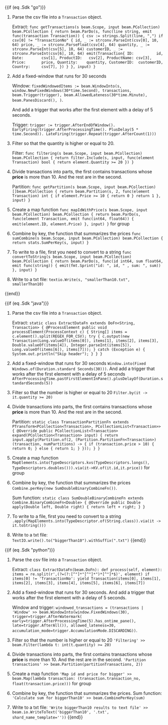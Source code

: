 <!--
Licensed under the Apache License, Version 2.0 (the "License");
you may not use this file except in compliance with the License.
You may obtain a copy of the License at
http://www.apache.org/licenses/LICENSE-2.0
Unless required by applicable law or agreed to in writing, software
distributed under the License is distributed on an "AS IS" BASIS,
WITHOUT WARRANTIES OR CONDITIONS OF ANY KIND, either express or implied.
See the License for the specific language governing permissions and
limitations under the License.
-->
{{if (eq .Sdk "go")}}
1. Parse the csv file into a `Transaction` object.

   Extract: `func getTransactions(s beam.Scope, input beam.PCollection) beam.PCollection {
   return beam.ParDo(s, func(line string, emit func(transaction Transaction)) {
   csv := strings.Split(line, ",")
   	if csv[0] != "TransactionNo" {
   		id, _ := strconv.ParseInt(csv[0], 10, 64)
   		price, _ := strconv.ParseFloat(csv[4], 64)
   		quantity, _ := strconv.ParseInt(csv[5], 10, 64)
   		customerID, _ := strconv.ParseInt(csv[6], 10, 64)
   		emit(Transaction{
   			ID:          id,
   			Date:        csv[1],
   			ProductID:   csv[2],
   			ProductName: csv[3],
   			Price:       price,
   			Quantity:    quantity,
   			CustomerID:  customerID,
   			Country:     csv[7],
   		})
   	}
   }, input)
   }`
2. Add a fixed-window that runs for 30 seconds

   Window: `fixedWindowedItems := beam.WindowInto(s, window.NewFixedWindows(30*time.Second), transactions,
   beam.Trigger(trigger),
   beam.AllowedLateness(30*time.Minute),
   beam.PanesDiscard(),
   )`.

   And add a trigger that works after the first element with a delay of 5 seconds.

   Trigger: `trigger := trigger.AfterEndOfWindow().
   EarlyFiring(trigger.AfterProcessingTime().
   PlusDelay(5 * time.Second)).
   LateFiring(trigger.Repeat(trigger.AfterCount(1)))`

3. Filter so that the quantity is higher or equal to 20.

   Filter: `func filtering(s beam.Scope, input beam.PCollection) beam.PCollection {
   return filter.Include(s, input, func(element Transaction) bool {
   return element.Quantity >= 20
   })
   }`

4. Divide transactions into parts, the first contains transactions whose **price** is more than 10. And the rest are in the second.

   Partition: `func getPartition(s beam.Scope, input beam.PCollection) []beam.PCollection {
   return beam.Partition(s, 2, func(element Transaction) int {
   if element.Price >= 10 {
   return 0
   }
   return 1
   }, input)
   }`

5. Create a map function `func mapIdWithPrice(s beam.Scope, input beam.PCollection) beam.PCollection {
   return beam.ParDo(s, func(element Transaction, emit func(int64, float64)) {
   emit(element.ID, element.Price)
   }, input)
   }` for group

6. Combine by key, the function that summarizes the prices `func sumCombine(s beam.Scope, input beam.PCollection) beam.PCollection {
   return stats.SumPerKey(s, input)
   }`

7. To write to a file, first you need to convert to a string `func convertToString(s beam.Scope, input beam.PCollection) beam.PCollection {
   return beam.ParDo(s, func(id int64, sum float64, emit func(string)) {
   emit(fmt.Sprint("id: ", id, " , sum: ", sum))
   }, input)
   }`

8. Write to a txt file: `textio.Write(s, "smallerThan10.txt", smallerThan10)`

{{end}}

{{if (eq .Sdk "java")}}
1. Parse the csv file into a `Transaction` object.

   Extract: `static class ExtractDataFn extends DoFn<String, Transaction> {
   @ProcessElement
   public void processElement(ProcessContext c) {
   String[] items = c.element().split(REGEX_FOR_CSV);
   try {
   c.output(new Transaction(Long.valueOf(items[0]), items[1], items[2], items[3], Double.valueOf(items[4]), Integer.parseInt(items[5]), Long.valueOf(items[6]), items[7]));
   } catch (Exception e) {
   System.out.println("Skip header");
   }
   }
   }`
2. Add a fixed-window that runs for 30 seconds `Window.into(Fixed Windows.of(Duration.standard Seconds(30)))`. And add a trigger that works after the first element with a delay of 5 seconds `AfterProcessingTime.pastFirstElementInPane().plusDelayOf(Duration.standardSeconds(5))`
3. Filter so that the number is higher or equal to 20 `Filter.by(it -> it.quantity >= 20)`
4. Divide transactions into parts, the first contains transactions whose **price** is more than 10. And the rest are in the second.

   Partition: `static class TransactionPartitionFn extends PTransform<PCollection<Transaction>, PCollectionList<Transaction>> {
   @Override
   public PCollectionList<Transaction> expand(PCollection<Transaction> input) {
   return input.apply(Partition.of(2,
   (Partition.PartitionFn<Transaction>) (transaction, numPartitions) -> {
   if (transaction.price > 10) {
   return 0;
   } else {
   return 1;
   }
   }));
   }
   }`
5. Create a map function `MapElements.into(TypeDescriptors.kvs(TypeDescriptors.longs(), TypeDescriptors.doubles())).via(it->KV.of(it.id,it.price))` for group
6. Combine by key, the function that summarizes the prices `Combine.perKey(new SumDoubleBinaryCombineFn())`.

   Sum function: `static class SumDoubleBinaryCombineFn extends Combine.BinaryCombineFn<Double> {
   @Override
   public Double apply(Double left, Double right) {
   return left + right;
   }
   }
   `
7. To write to a file, first you need to convert to a string `.apply(MapElements.into(TypeDescriptor.of(String.class)).via(it -> it.toString()))`

8. Write to a txt file: `TextIO.write().to("biggerThan10").withSuffix(".txt")`
{{end}}

{{if (eq .Sdk "python")}}
1. Parse the csv file into a `Transaction` object.

   Extract: `class ExtractDataFn(beam.DoFn):
   def process(self, element):
   items = re.split(r',(?=(?:[^"]*"[^"]*")*[^"]*$)', element)
   if items[0] != 'TransactionNo':
   yield Transaction(items[0], items[1], items[2], items[3], items[4], items[5], items[6], items[7])`

2. Add a fixed-window that runs for 30 seconds. And add a trigger that works after the first element with a delay of 5 seconds.

   Window and trigger: `windowed_transactions = (transactions
   | 'Window' >> beam.WindowInto(window.FixedWindows(30), trigger=trigger.AfterWatermark(
   early=trigger.AfterProcessingTime(5).has_ontime_pane(), late=trigger.AfterAll()),
   allowed_lateness=30,
   accumulation_mode=trigger.AccumulationMode.DISCARDING))`.

3. Filter so that the number is higher or equal to 20 `'Filtering' >> beam.Filter(lambda t: int(t.quantity) >= 20)`
4. Divide transactions into parts, the first contains transactions whose **price** is more than 10. And the rest are in the second. `'Partition transactions' >> beam.Partition(partitionTransactions, 2))`
5. Create a map function `'Map id and price for bigger' >> beam.Map(lambda transaction: (transaction.transaction_no, float(transaction.price)))` for group
6. Combine by key, the function that summarizes the prices.
   Sum function: `'Calculate sum for biggerThan10' >> beam.CombinePerKey(sum)`

7. Write to a txt file: `'Write biggerThan10 results to text file' >> beam.io.WriteToText('biggerThan10', '.txt', shard_name_template=''))`
{{end}}
